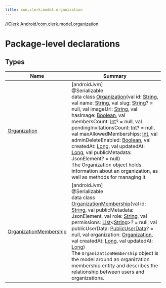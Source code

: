 ```yaml
---
title: com.clerk.model.organization
---
```

//[Clerk Android](../../index.html)/[com.clerk.model.organization](index.html)



# Package-level declarations



## Types


| Name | Summary |
|---|---|
| [Organization](-organization/index.html) | [androidJvm]<br>@Serializable<br>data class [Organization](-organization/index.html)(val id: [String](https://kotlinlang.org/api/latest/jvm/stdlib/kotlin-stdlib/kotlin/-string/index.html), val name: [String](https://kotlinlang.org/api/latest/jvm/stdlib/kotlin-stdlib/kotlin/-string/index.html), val slug: [String](https://kotlinlang.org/api/latest/jvm/stdlib/kotlin-stdlib/kotlin/-string/index.html)? = null, val imageUrl: [String](https://kotlinlang.org/api/latest/jvm/stdlib/kotlin-stdlib/kotlin/-string/index.html), val hasImage: [Boolean](https://kotlinlang.org/api/latest/jvm/stdlib/kotlin-stdlib/kotlin/-boolean/index.html), val membersCount: [Int](https://kotlinlang.org/api/latest/jvm/stdlib/kotlin-stdlib/kotlin/-int/index.html)? = null, val pendingInvitationsCount: [Int](https://kotlinlang.org/api/latest/jvm/stdlib/kotlin-stdlib/kotlin/-int/index.html)? = null, val maxAllowedMemberships: [Int](https://kotlinlang.org/api/latest/jvm/stdlib/kotlin-stdlib/kotlin/-int/index.html), val adminDeleteEnabled: [Boolean](https://kotlinlang.org/api/latest/jvm/stdlib/kotlin-stdlib/kotlin/-boolean/index.html), val createdAt: [Long](https://kotlinlang.org/api/latest/jvm/stdlib/kotlin-stdlib/kotlin/-long/index.html), val updatedAt: [Long](https://kotlinlang.org/api/latest/jvm/stdlib/kotlin-stdlib/kotlin/-long/index.html), val publicMetadata: JsonElement? = null)<br>The Organization object holds information about an organization, as well as methods for managing it. |
| [OrganizationMembership](-organization-membership/index.html) | [androidJvm]<br>@Serializable<br>data class [OrganizationMembership](-organization-membership/index.html)(val id: [String](https://kotlinlang.org/api/latest/jvm/stdlib/kotlin-stdlib/kotlin/-string/index.html), val publicMetadata: JsonElement, val role: [String](https://kotlinlang.org/api/latest/jvm/stdlib/kotlin-stdlib/kotlin/-string/index.html), val permissions: [List](https://kotlinlang.org/api/latest/jvm/stdlib/kotlin-stdlib/kotlin.collections/-list/index.html)&lt;[String](https://kotlinlang.org/api/latest/jvm/stdlib/kotlin-stdlib/kotlin/-string/index.html)&gt;? = null, val publicUserData: [PublicUserData](../com.clerk.model.userdata/-public-user-data/index.html)? = null, val organization: [Organization](-organization/index.html), val createdAt: [Long](https://kotlinlang.org/api/latest/jvm/stdlib/kotlin-stdlib/kotlin/-long/index.html), val updatedAt: [Long](https://kotlinlang.org/api/latest/jvm/stdlib/kotlin-stdlib/kotlin/-long/index.html))<br>The `OrganizationMembership` object is the model around an organization membership entity and describes the relationship between users and organizations. |

